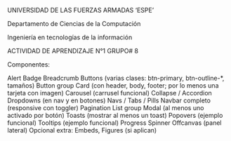 UNIVERSIDAD DE LAS FUERZAS ARMADAS ‘ESPE’

Departamento de Ciencias de la Computación

Ingeniería en tecnologías de la información

ACTIVIDAD DE APRENDIZAJE N°1
 GRUPO# 8

Componentes:

Alert 
Badge 
Breadcrumb 
Buttons (varias clases: btn-primary, btn-outline-*, tamaños) 
Button group 
Card (con header, body, footer; por lo menos una tarjeta con imagen) 
Carousel (carrusel funcional) 
Collapse / Accordion 
Dropdowns (en nav y en botones) 
Navs / Tabs / Pills 
Navbar completo (responsive con toggler) 
Pagination 
List group 
Modal (al menos uno activado por botón) 
Toasts (mostrar al menos un toast) 
Popovers (ejemplo funcional)
Tooltips (ejemplo funcional)
Progress
Spinner
Offcanvas (panel lateral)
Opcional extra: Embeds, Figures (si aplican)

